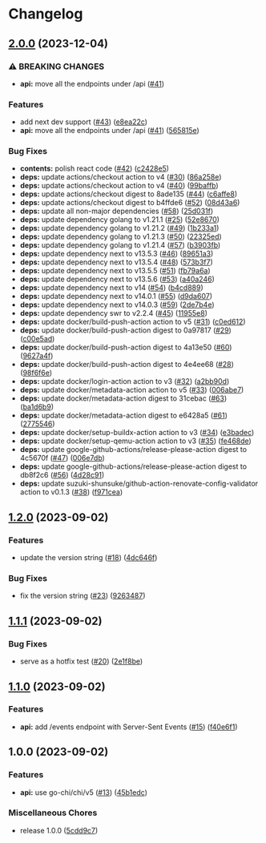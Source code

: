 # Changelog

## [2.0.0](https://github.com/nabeken/go-api-now/compare/v1.2.0...v2.0.0) (2023-12-04)


### ⚠ BREAKING CHANGES

* **api:** move all the endpoints under /api ([#41](https://github.com/nabeken/go-api-now/issues/41))

### Features

* add next dev support ([#43](https://github.com/nabeken/go-api-now/issues/43)) ([e8ea22c](https://github.com/nabeken/go-api-now/commit/e8ea22ce0edf37910eb42d24fc95957d208a4f1f))
* **api:** move all the endpoints under /api ([#41](https://github.com/nabeken/go-api-now/issues/41)) ([565815e](https://github.com/nabeken/go-api-now/commit/565815ed67a0f16ecea7cd9e46b5c7d00eb53a59))


### Bug Fixes

* **contents:** polish react code ([#42](https://github.com/nabeken/go-api-now/issues/42)) ([c2428e5](https://github.com/nabeken/go-api-now/commit/c2428e573b984ddd9df29dc75053704ace4f001f))
* **deps:** update actions/checkout action to v4 ([#30](https://github.com/nabeken/go-api-now/issues/30)) ([86a258e](https://github.com/nabeken/go-api-now/commit/86a258eb95ebae405fccffa8786071cf4098e99c))
* **deps:** update actions/checkout action to v4 ([#40](https://github.com/nabeken/go-api-now/issues/40)) ([99baffb](https://github.com/nabeken/go-api-now/commit/99baffb13d1fbdb84d6b352f6a7b6e0029a6d67c))
* **deps:** update actions/checkout digest to 8ade135 ([#44](https://github.com/nabeken/go-api-now/issues/44)) ([c6affe8](https://github.com/nabeken/go-api-now/commit/c6affe8a57f4db06885da92b308f3229769aabb2))
* **deps:** update actions/checkout digest to b4ffde6 ([#52](https://github.com/nabeken/go-api-now/issues/52)) ([08d43a6](https://github.com/nabeken/go-api-now/commit/08d43a653df7d6f7d318f1160c66e6b7a2cc36ad))
* **deps:** update all non-major dependencies ([#58](https://github.com/nabeken/go-api-now/issues/58)) ([25d031f](https://github.com/nabeken/go-api-now/commit/25d031fdf0340e4c3fa9b760c3bcd86c4154f58d))
* **deps:** update dependency golang to v1.21.1 ([#25](https://github.com/nabeken/go-api-now/issues/25)) ([52e8670](https://github.com/nabeken/go-api-now/commit/52e86707b482fffe53ff26c7ea1156f02253d92d))
* **deps:** update dependency golang to v1.21.2 ([#49](https://github.com/nabeken/go-api-now/issues/49)) ([1b233a1](https://github.com/nabeken/go-api-now/commit/1b233a1acba01a510457b2a123aceb3bb5ed6a27))
* **deps:** update dependency golang to v1.21.3 ([#50](https://github.com/nabeken/go-api-now/issues/50)) ([22325ed](https://github.com/nabeken/go-api-now/commit/22325edb67d7f99c323376fb0eeb1e437dc495df))
* **deps:** update dependency golang to v1.21.4 ([#57](https://github.com/nabeken/go-api-now/issues/57)) ([b3903fb](https://github.com/nabeken/go-api-now/commit/b3903fba2c3369eaeaadc0b80eba7799eb588351))
* **deps:** update dependency next to v13.5.3 ([#46](https://github.com/nabeken/go-api-now/issues/46)) ([89651a3](https://github.com/nabeken/go-api-now/commit/89651a3b9f93e6097e66c7bd37e68582a03a7e50))
* **deps:** update dependency next to v13.5.4 ([#48](https://github.com/nabeken/go-api-now/issues/48)) ([573b3f7](https://github.com/nabeken/go-api-now/commit/573b3f7ee4a9f3da914e2f0c7a66cc6bb44ed7b0))
* **deps:** update dependency next to v13.5.5 ([#51](https://github.com/nabeken/go-api-now/issues/51)) ([fb79a6a](https://github.com/nabeken/go-api-now/commit/fb79a6a03989b5d92a6cc07d13080f426d48aedd))
* **deps:** update dependency next to v13.5.6 ([#53](https://github.com/nabeken/go-api-now/issues/53)) ([a40a246](https://github.com/nabeken/go-api-now/commit/a40a2464e22e05274b7cd1d517b2bacce0a22d47))
* **deps:** update dependency next to v14 ([#54](https://github.com/nabeken/go-api-now/issues/54)) ([b4cd889](https://github.com/nabeken/go-api-now/commit/b4cd8894c97962a913af6001a9d38c504f3a12a6))
* **deps:** update dependency next to v14.0.1 ([#55](https://github.com/nabeken/go-api-now/issues/55)) ([d9da607](https://github.com/nabeken/go-api-now/commit/d9da607d8ba5f0808aea09d71ac105bcf8d9c97c))
* **deps:** update dependency next to v14.0.3 ([#59](https://github.com/nabeken/go-api-now/issues/59)) ([2de7b4e](https://github.com/nabeken/go-api-now/commit/2de7b4ee6b77e4c75c215415f0b692769fd4e834))
* **deps:** update dependency swr to v2.2.4 ([#45](https://github.com/nabeken/go-api-now/issues/45)) ([11955e8](https://github.com/nabeken/go-api-now/commit/11955e8e8d752d3d34b7d204c474ab25104058ff))
* **deps:** update docker/build-push-action action to v5 ([#31](https://github.com/nabeken/go-api-now/issues/31)) ([c0ed612](https://github.com/nabeken/go-api-now/commit/c0ed6120d873a165ac6036523596a54c9714fc23))
* **deps:** update docker/build-push-action digest to 0a97817 ([#29](https://github.com/nabeken/go-api-now/issues/29)) ([c00e5ad](https://github.com/nabeken/go-api-now/commit/c00e5ad90d305fb80a705c097e7bee3b3b4cacd6))
* **deps:** update docker/build-push-action digest to 4a13e50 ([#60](https://github.com/nabeken/go-api-now/issues/60)) ([9627a4f](https://github.com/nabeken/go-api-now/commit/9627a4fe2c7fd92fce51d62ec1bcbc3cc4659943))
* **deps:** update docker/build-push-action digest to 4e4ee68 ([#28](https://github.com/nabeken/go-api-now/issues/28)) ([98f6f6e](https://github.com/nabeken/go-api-now/commit/98f6f6e74599677b8876b06137a0354a21cf0768))
* **deps:** update docker/login-action action to v3 ([#32](https://github.com/nabeken/go-api-now/issues/32)) ([a2bb90d](https://github.com/nabeken/go-api-now/commit/a2bb90dd9c76e0c582cc9bc15bd3c527bac4b284))
* **deps:** update docker/metadata-action action to v5 ([#33](https://github.com/nabeken/go-api-now/issues/33)) ([006abe7](https://github.com/nabeken/go-api-now/commit/006abe758a168b84a1250dfa8cbe262e76180d4c))
* **deps:** update docker/metadata-action digest to 31cebac ([#63](https://github.com/nabeken/go-api-now/issues/63)) ([ba1d6b9](https://github.com/nabeken/go-api-now/commit/ba1d6b9bf49e529b63839d1349f126aaa5651bcd))
* **deps:** update docker/metadata-action digest to e6428a5 ([#61](https://github.com/nabeken/go-api-now/issues/61)) ([2775546](https://github.com/nabeken/go-api-now/commit/2775546f855886c6575897fcf55ae29055f4c4f5))
* **deps:** update docker/setup-buildx-action action to v3 ([#34](https://github.com/nabeken/go-api-now/issues/34)) ([e3badec](https://github.com/nabeken/go-api-now/commit/e3badec71fefba2c686d1022e3fe586cfd704898))
* **deps:** update docker/setup-qemu-action action to v3 ([#35](https://github.com/nabeken/go-api-now/issues/35)) ([fe468de](https://github.com/nabeken/go-api-now/commit/fe468de55a6ffded1cc8568c1bd16cb26ba47a9c))
* **deps:** update google-github-actions/release-please-action digest to 4c5670f ([#47](https://github.com/nabeken/go-api-now/issues/47)) ([006e7db](https://github.com/nabeken/go-api-now/commit/006e7dbc3bc47e8301b4ec240a81148cac1f83de))
* **deps:** update google-github-actions/release-please-action digest to db8f2c6 ([#56](https://github.com/nabeken/go-api-now/issues/56)) ([4d28c91](https://github.com/nabeken/go-api-now/commit/4d28c91a1db19f389587b2f28ddc7d928d2bcaf5))
* **deps:** update suzuki-shunsuke/github-action-renovate-config-validator action to v0.1.3 ([#38](https://github.com/nabeken/go-api-now/issues/38)) ([f971cea](https://github.com/nabeken/go-api-now/commit/f971cea12ab200ab5e046754d2e148aa17932026))

## [1.2.0](https://github.com/nabeken/go-api-now/compare/v1.1.0...v1.2.0) (2023-09-02)


### Features

* update the version string ([#18](https://github.com/nabeken/go-api-now/issues/18)) ([4dc646f](https://github.com/nabeken/go-api-now/commit/4dc646f0e28de50b7cf34a5dc09b0474a8076dbd))


### Bug Fixes

* fix the version string ([#23](https://github.com/nabeken/go-api-now/issues/23)) ([9263487](https://github.com/nabeken/go-api-now/commit/9263487a0bce3ded436f880ddf135dcaebf7684d))

## [1.1.1](https://github.com/nabeken/go-api-now/compare/v1.1.0...v1.1.1) (2023-09-02)


### Bug Fixes

* serve as a hotfix test ([#20](https://github.com/nabeken/go-api-now/issues/20)) ([2e1f8be](https://github.com/nabeken/go-api-now/commit/2e1f8be37e1a3d05b6f77480f3ecb1bd7c675ca3))

## [1.1.0](https://github.com/nabeken/go-api-now/compare/v1.0.0...v1.1.0) (2023-09-02)


### Features

* **api:** add /events endpoint with Server-Sent Events ([#15](https://github.com/nabeken/go-api-now/issues/15)) ([f40e6f1](https://github.com/nabeken/go-api-now/commit/f40e6f1e84194b8b2bb2a09f4f0f62ec4c4392f0))

## 1.0.0 (2023-09-02)


### Features

* **api:** use go-chi/chi/v5 ([#13](https://github.com/nabeken/go-api-now/issues/13)) ([45b1edc](https://github.com/nabeken/go-api-now/commit/45b1edc70b2c0e287f7fc1c9aea02eebf03fdadf))


### Miscellaneous Chores

* release 1.0.0 ([5cdd9c7](https://github.com/nabeken/go-api-now/commit/5cdd9c757c09bd40d0be61c9928bacf345288ef6))
